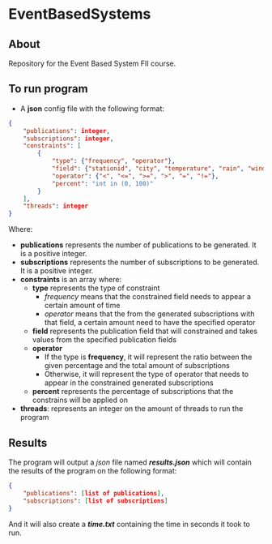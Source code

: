 # EventBasedSystems

## About
Repository for the Event Based System FII course.

## To run program

* A **json** config file with the following format:
```json
{
    "publications": integer,
    "subscriptions": integer,
    "constraints": [
        {
            "type": {"frequency", "operator"},
            "field": {"stationid", "city", "temperature", "rain", "wind", "direction", "date"},
            "operator": {"<", "<=", ">=", ">", "=", "!="},
            "percent": "int in (0, 100)"
        }
    ],
    "threads": integer
}
```

Where:
* **publications** represents the number of publications to be generated. It is a positive integer.
* **subscriptions** represents the number of subscriptions to be generated. It is a positive integer.
* **constraints** is an array where:
    * **type** represents the type of constraint
        * *frequency* means that the constrained field needs to appear a certain amount of time
        * *operator* means that the from the generated subscriptions with that field, a certain amount need to have the specified operator
    * **field** represents the publication field that will constrained and takes values from the specified publication fields
    * **operator**
        * If the type is **frequency**, it will represent the ratio between the given percentage and the total amount of subscriptions
        * Otherwise, it will represent the type of operator that needs to appear in the constrained generated subscriptions
    * **percent** represents the percentage of subscriptions that the constrains will be applied on
* **threads**: represents an integer on the amount of threads to run the program


## Results
The program will output a *json* file named ***results.json*** which will contain the results of the program on the following format:
```json
{
    "publications": [list of publications],
    "subscriptions": [list of subscriptions]
}
```

And it will also create a ***time.txt*** containing the time in seconds it took to run.
